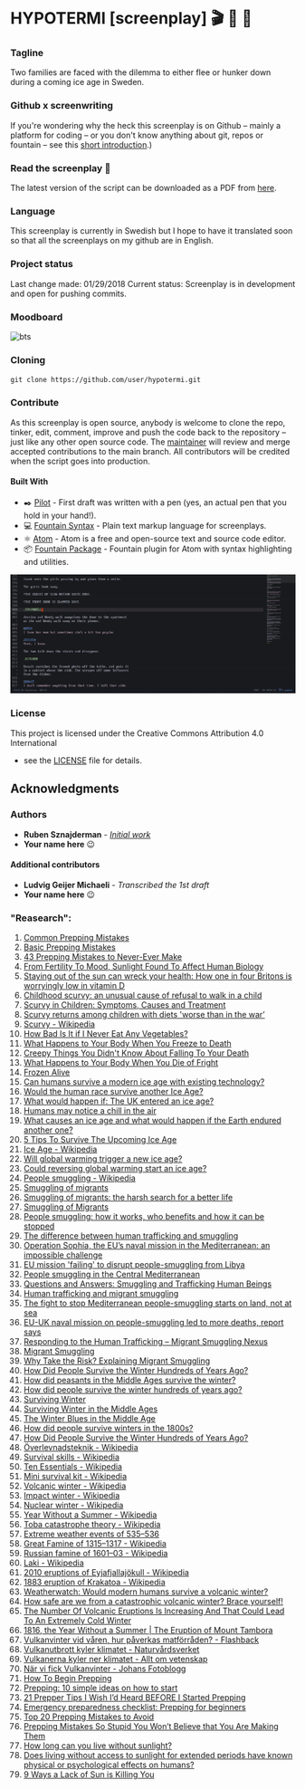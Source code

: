 # HYPOTERMI [screenplay] :clapper: :movie_camera: :page_with_curl:

### Tagline
Two families are faced with the dilemma to either flee or hunker down during a coming ice age in Sweden. 

### Github x screenwriting
If you're wondering why the heck this screenplay is on Github – mainly a platform for coding – or you don't know anything about git, repos or fountain – see this [short introduction](http://rubensznajderman.com/fountain-noobs).)

### Read the screenplay :page_facing_up:

The latest version of the script can be downloaded as a PDF from [here](https://github.com/user/repo/blob/master/hypotermi.pdf).

### Language
This screenplay is currently in Swedish but I hope to have it translated soon so that all the screenplays on my github are in English. 

### Project status
Last change made: 01/29/2018
Current status: Screenplay is in development and open for pushing commits. 

### Moodboard
![bts](hedda_axelsson.png?raw=true)     

### Cloning

```
git clone https://github.com/user/hypotermi.git
```

### Contribute
As this screenplay is open source, anybody is welcome to clone the repo, tinker, edit, comment, improve and push the code back to the repository – just like any other open source code. The [maintainer](https://github.com/rubensz) will review and merge accepted contributions to the main branch. All contributors will be credited when the script goes into production. 

#### Built With
* :black_nib: [Pilot](https://www.jetpens.com/Pilot-Metropolitan-Fountain-Pens/ct/1706) - First draft was written with a pen (yes, an actual pen that you hold in your hand!). 
* :computer: [Fountain Syntax](https://fountain.io/syntax) - Plain text markup language for screenplays.
* :atom_symbol: [Atom](https://atom.io/) - Atom is a free and open-source text and source code editor.
* :package: [Fountain Package](https://atom.io/packages/fountain) - Fountain plugin for Atom with syntax highlighting and utilities.
  
![screencapture](screencapture.gif?raw=true)     

### License

This project is licensed under the Creative Commons Attribution 4.0 International
 - see the [LICENSE](LICENSE) file for details.

## Acknowledgments

### Authors
* **Ruben Sznajderman** - [*Initial work*](https://www.dropbox.com/s/firstdrafthere) 
* **Your name here** :wink:

#### Additional contributors
* **Ludvig Geijer Michaeli** - *Transcribed the 1st draft*
* **Your name here** :wink:

### "Reasearch":

1. [Common Prepping Mistakes](https://www.happypreppers.com/mistakes.html)
2. [Basic Prepping Mistakes](https://www.ukpreppersguide.co.uk/basic-prepping-mistakes/)
3. [43 Prepping Mistakes to Never-Ever Make](https://www.survivalsullivan.com/prepping-mistakes-all-of-them-are-here/)
4. [From Fertility To Mood, Sunlight Found To Affect Human Biology](https://www.nytimes.com/1981/06/23/science/from-fertility-to-mood-sunlight-found-to-affect-human-biology.html)
5. [Staying out of the sun can wreck your health: How one in four Britons is worryingly low in vitamin D](https://www.dailymail.co.uk/health/article-2120719/Staying-sun-wreck-health.html)
6. [Childhood scurvy: an unusual cause of refusal to walk in a child](https://ped-rheum.biomedcentral.com/articles/10.1186/s12969-015-0020-1)
7. [Scurvy in Children: Symptoms, Causes and Treatment](https://parentinghealthybabies.com/scurvy-children-symptoms-causes-treatment/)
8. [Scurvy returns among children with diets 'worse than in the war’](https://www.telegraph.co.uk/news/health/news/10158690/Scurvy-returns-among-children-with-diets-worse-than-in-the-war.html)
9. [Scurvy - Wikipedia](https://en.wikipedia.org/wiki/Scurvy)
10. [How Bad Is It if I Never Eat Any Vegetables?](https://www.vice.com/en_us/article/mgxgep/how-bad-is-it-if-i-never-eat-any-vegetables)
11. [What Happens to Your Body When You Freeze to Death](https://www.ranker.com/list/what-happens-to-your-body-when-you-freeze/katherine-ripley)
12. [Creepy Things You Didn't Know About Falling To Your Death](https://www.ranker.com/list/what-its-like-to-fall-to-your-demise/katherine-ripley)
13. [What Happens to Your Body When You Die of Fright](https://www.ranker.com/list/what-is-dying-of-fright-like/rylee_en)
14. [Frozen Alive](https://www.outsideonline.com/2152131/freezing-death)
15. [Can humans survive a modern ice age with existing technology?](https://www.quora.com/Can-humans-survive-a-modern-ice-age-with-existing-technology)
16. [Would the human race survive another Ice Age?](https://www.quora.com/Would-the-human-race-survive-another-Ice-Age)
17. [What would happen if: The UK entered an ice age?](https://www.wired.co.uk/article/what-would-happen-if-the-uk-entered-an-ice-age)
18. [Humans may notice a chill in the air](https://www.theguardian.com/environment/2012/sep/30/ice-age-human-survival-alice-roberts)
19. [What causes an ice age and what would happen if the Earth endured another one?](https://www.abc.net.au/news/science/2016-06-15/what-is-an-ice-age-explainer/7185002)
20. [5 Tips To Survive The Upcoming Ice Age](https://www.science20.com/science_20/5_tips_survive_upcoming_ice_age-87591)
21. [Ice Age - Wikipedia](https://en.wikipedia.org/wiki/Ice_age)
22. [Will global warming trigger a new ice age?](https://www.theguardian.com/environment/2003/nov/13/comment.research)
23. [Could reversing global warming start an ice age?](https://science.howstuffworks.com/environmental/green-science/question780.html)
24. [People smuggling - Wikipedia](https://en.wikipedia.org/wiki/People_smuggling)
25. [Smuggling of migrants](https://migrationdataportal.org/themen/menschenschmuggel)
26. [Smuggling of migrants: the harsh search for a better life](https://www.unodc.org/toc/en/crimes/migrant-smuggling.html)
27. [Smuggling of Migrants](https://www.unodc.org/documents/human-trafficking/Migrant-Smuggling/Smuggling_of_Migrants_A_Global_Review.pdf)
28. [People smuggling: how it works, who benefits and how it can be stopped](https://www.theguardian.com/global-development/2015/jul/31/people-smuggling-how-works-who-benefits-and-how-to-put-stop)
29. [The difference between human trafficking and smuggling](https://eu.dailyworld.com/story/opinion/columnists/2017/09/06/difference-between-human-trafficking-and-smuggling/621095001/)
30. [Operation Sophia, the EU’s naval mission in the Mediterranean: an impossible challenge](https://publications.parliament.uk/pa/ld201516/ldselect/ldeucom/144/144.pdf)
31. [EU mission 'failing' to disrupt people-smuggling from Libya](https://www.bbc.com/news/world-europe-36283316)
32. [People smuggling in the Central Mediterranean](https://frontex.europa.eu/media-centre/focus/people-smuggling-in-the-central-mediterranean-t1XR06)
33. [Questions and Answers: Smuggling and Trafficking Human Beings](https://reliefweb.int/report/world/questions-and-answers-smuggling-and-trafficking-human-beings)
34. [Human trafficking and migrant smuggling](https://www.unodc.org/e4j/en/secondary/human-trafficking-and-migrant-smuggling.html)
35. [The fight to stop Mediterranean people-smuggling starts on land, not at sea](https://www.theguardian.com/commentisfree/2017/jul/13/mediterranean-people-smuggling-sea-lords-inquiry-uk-eu-ngo#comments)
36. [EU-UK naval mission on people-smuggling led to more deaths, report says](https://www.theguardian.com/world/2017/jul/11/eu-naval-tactics-operation-sophia-stop-people-smuggling-cause-more-deaths-report-says)
37. [Responding to the Human Trafficking – Migrant Smuggling Nexus](https://reliefweb.int/sites/reliefweb.int/files/resources/Reitano-McCormack-Trafficking-Smuggling-Nexus-in-Libya-July-2018.pdf)
38. [Migrant Smuggling](https://ec.europa.eu/home-affairs/what-we-do/policies/irregular-migration-return-policy/facilitation-irregular-migration_en)
39. [Why Take the Risk? Explaining Migrant Smuggling](https://link.springer.com/chapter/10.1057/9780230307155_4)	
40. [How Did People Survive the Winter Hundreds of Years Ago?](https://blogs.ancestry.com/cm/how-did-people-survive-the-winter-years-ago/)
41. [How did peasants in the Middle Ages survive the winter?](https://ask.metafilter.com/266935/How-did-peasants-in-the-Middle-Ages-survive-the-winter)
42. [How did people survive the winter hundreds of years ago?](https://www.reddit.com/r/AskReddit/comments/fcd48/how_did_people_survive_the_winter_hundreds_of/)
43. [Surviving Winter](https://britabroad1.wordpress.com/2015/12/15/surviving-winter-in-the-middle-ages/)
44. [Surviving Winter in the Middle Ages](https://www.medievalists.net/2015/12/surviving-winter-in-the-middle-ages/)
45. [The Winter Blues in the Middle Age](https://www.medievalists.net/2019/01/the-winter-blues-in-the-middle-ages/)
46. [How did people survive winters in the 1800s?](https://www.quora.com/How-did-people-survive-winters-in-the-1800s-How-did-they-cook-food-What-did-they-generally-eat-Did-they-store-food-or-would-they-travel-long-distances-to-get-it)
47. [How Did People Survive the Winter Hundreds of Years Ago?](https://blogs.ancestry.com/cm/how-did-people-survive-the-winter-years-ago/)
48. [Överlevnadsteknik - Wikipedia](https://sv.wikipedia.org/wiki/%C3%96verlevnadsteknik)
49. [Survival skills - Wikipedia](https://en.wikipedia.org/wiki/Survival_skills)
50. [Ten Essentials - Wikipedia](https://en.wikipedia.org/wiki/Ten_Essentials)
51. [Mini survival kit - Wikipedia](https://en.wikipedia.org/wiki/Mini_survival_kit)
52. [Volcanic winter - Wikipedia](https://en.wikipedia.org/wiki/Volcanic_winter)
53. [Impact winter - Wikipedia](https://en.wikipedia.org/wiki/Impact_winter)
54. [Nuclear winter - Wikipedia](https://en.wikipedia.org/wiki/Nuclear_winter)
55. [Year Without a Summer - Wikipedia](https://en.wikipedia.org/wiki/Year_Without_a_Summer)
56. [Toba catastrophe theory - Wikipedia](https://en.wikipedia.org/wiki/Toba_catastrophe_theory)
57. [Extreme weather events of 535–536](https://en.wikipedia.org/wiki/Extreme_weather_events_of_535%E2%80%93536)
58. [Great Famine of 1315–1317 - Wikipedia](https://en.wikipedia.org/wiki/Great_Famine_of_1315%E2%80%931317)
59. [Russian famine of 1601–03 - Wikipedia](https://en.wikipedia.org/wiki/Russian_famine_of_1601%E2%80%9303)
60. [Laki - Wikipedia](https://en.wikipedia.org/wiki/Laki)
61. [2010 eruptions of Eyjafjallajökull - Wikipedia](https://en.wikipedia.org/wiki/2010_eruptions_of_Eyjafjallaj%C3%B6kull)
62. [1883 eruption of Krakatoa - Wikipedia](https://en.wikipedia.org/wiki/1883_eruption_of_Krakatoa)
63. [Weatherwatch: Would modern humans survive a volcanic winter?](https://www.theguardian.com/news/2012/nov/30/weatherwatch-volcano-ash-winter-eruption)
64. [How safe are we from a catastrophic volcanic winter? Brace yourself!](https://independentaustralia.net/environment/environment-display/how-safe-are-we-from-a-catastrophic-volcanic-winter-brace-yourself,8858)
65. [The Number Of Volcanic Eruptions Is Increasing And That Could Lead To An Extremely Cold Winter](http://theeconomiccollapseblog.com/archives/the-number-of-volcanic-eruptions-is-increasing-and-that-could-lead-to-an-extremely-cold-winter)
66. [1816, the Year Without a Summer | The Eruption of Mount Tambora](https://www.headstuff.org/culture/history/mount-tambora-1816-eruption/)
67. [Vulkanvinter vid våren, hur påverkas matförråden? - Flashback](https://www.flashback.org/t1862676)
68. [Vulkanutbrott kyler klimatet - Naturvårdsverket](https://www.naturvardsverket.se/Sa-mar-miljon/Klimat-och-luft/Klimat/Darfor-blir-det-varmare/Vulkanutbrott-kyler-klimatet/)
69. [Vulkanerna kyler ner klimatet - Allt om vetenskap](https://tomaslindblad.se/Fornyade/Vulkaner.html)
70. [När vi fick Vulkanvinter - Johans Fotoblogg](https://johansfotoblogg.blogspot.com/2016/07/nar-vi-fick-vulkanvinter.html)
71. [How To Begin Prepping](https://besurvival.com/guides/how-to-begin-prepping)
72. [Prepping: 10 simple ideas on how to start](https://graywolfsurvival.com/1779/prepping-10-simple-ideas-start/)
73. [21 Prepper Tips I Wish I’d Heard BEFORE I Started Prepping](https://urbansurvivalsite.com/prepper-tips-i-wish-id-heard-before-i-started-prepping/)
74. [Emergency preparedness checklist: Prepping for beginners](https://theprepared.com/prepping-basics/guides/emergency-preparedness-checklist-prepping-beginners/)
75. [Top 20 Prepping Mistakes to Avoid](https://urbansurvivalsite.com/prepping-mistakes/)
76. [Prepping Mistakes So Stupid You Won’t Believe that You Are Making Them](https://www.primalsurvivor.net/prepping-mistakes/)
77. [How long can you live without sunlight?](http://www.startribune.com/how-long-can-you-live-without-sunlight/166280516/)
78. [Does living without access to sunlight for extended periods have known physical or psychological effects on humans?](https://worldbuilding.stackexchange.com/questions/394/does-living-without-access-to-sunlight-for-extended-periods-have-known-physical)
79. [9 Ways a Lack of Sun is Killing You](https://www.sunsprite.com/blog/9-ways-a-lack-of-sun-is-killing-you/)
